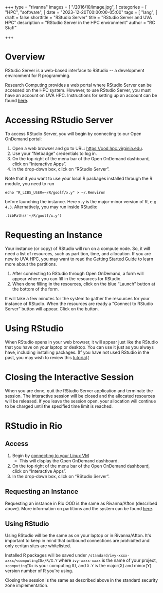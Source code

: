 +++
type = "rivanna"
images = [
  "/2016/10/image.jpg",
]
categories = [
  "HPC",
  "software",
]
date = "2023-12-20T00:00:00-05:00"
tags = [
  "lang",
]
draft = false
shorttitle = "RStudio Server"
title = "RStudio Server and UVA HPC"
description = "RStudio Server in the HPC environment"
author = "RC Staff"

+++

# Overview
RStudio Server is a web-based interface to RStudio -- a development environment for R programming.

Research Computing provides a web portal where RStudio Server can be accessed on the HPC system. However, to use RStudio Server, you must have an account on UVA HPC. Instructions for setting up an account can be found [here](/userinfo/hpc/#get-started).


# Accessing RStudio Server
To access RStudio Server, you will begin by connecting to our Open OnDemand portal:

1. Open a web browser and go to URL:  https://ood.hpc.virginia.edu.
2. Use your “Netbadge” credentials to log in.
3. On the top right of the menu bar of the Open OnDemand dashboard, click on “Interactive Apps”.
4. In the drop-down box, click on “RStudio Server”.

Note that if you want to use your local R packages installed through the R module, you need to run
```
echo "R_LIBS_USER=~/R/goolf/x.y" > ~/.Renviron
```
before launching the instance. Here `x.y` is the major-minor version of R, e.g. `4.3`. Alternatively, you may run inside RStudio:
```
.libPaths('~/R/goolf/x.y')
```

# Requesting an Instance
Your instance (or copy) of RStudio will run on a compute node. So, it will need a list of resources, such as partition, time, and allocation. If you are new to UVA HPC, you may want to read the [Getting Started Guide](/userinfo/hpc/#job-queues) to learn more about the partitions.

1. After connecting to RStudio through Open OnDemand, a form will appear where you can fill in the resources for RStudio.
2. When done filling in the resources, click on the blue “Launch” button at the bottom of the form.

It will take a few minutes for the system to gather the resources for your instance of RStudio. When the resources are ready a “Connect to RStudio Server” button will appear. Click on the button.


# Using RStudio
When RStudio opens in your web browser, it will appear just like the RStudio that you have on your laptop or desktop.  You can use it just as you always have, including installing packages.  (If you have not used RStudio in the past, you may wish to review this [tutorial](https://posit.cloud/learn/recipes).)

# Closing the Interactive Session
When you are done, quit the RStudio Server application and terminate the session. The interactive session will be closed and the allocated resources will be released. If you leave the session open, your allocation will continue to be charged until the specified time limit is reached.

# RStudio in Rio
## Access
1. Begin by [connecting to your Linux VM](https://www.rc.virginia.edu/userinfo/ivy/#connecting-to-your-vm)
   - This will display the Open OnDemand dashboard.
2. On the top right of the menu bar of the Open OnDemand dashboard, click on “Interactive Apps”.
3. In the drop-down box, click on “RStudio Server”.

## Requesting an Instance
Requesting an instance in Rio OOD is the same as Rivanna/Afton (described above). More information on partitions and the system can be found [here](https://www.rc.virginia.edu/userinfo/ivy/#system-details). 

## Using RStudio
Using RStudio will be the same as on your laptop or in Rivanna/Afton. It's important to keep in mind that outbound connections are prohibited and only ceritan sites are whitelisted.

Installed R packages will be saved under `/standard/ivy-xxxx-xxxx/<computingID>/R/X.Y` where `ivy-xxxx-xxxx` is the name of your project, `<computingID>` is your computing ID, and `X.Y` is the major(X) and minor(Y) version number of R you're using.

Closing the session is the same as described above in the standard security zone implementation.
